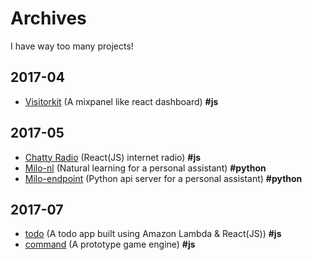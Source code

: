 # Archives
I have way too many projects!

## 2017-04
- [Visitorkit](2017-04/visitorkit/source) (A mixpanel like react dashboard) **#js**

## 2017-05
- [Chatty Radio](2017-05/chattyradio/source) (React(JS) internet radio) **#js**
- [Milo-nl](2017-05/milo-nl/source)  (Natural learning for a personal assistant) **#python**
- [Milo-endpoint](2017-05/milo-endpoints/source)  (Python api server for a personal assistant) **#python**

## 2017-07
- [todo](2017-07/todo/source) (A todo app built using Amazon Lambda & React(JS)) **#js**
- [command](2017-07/command/source) (A prototype game engine) **#js**
